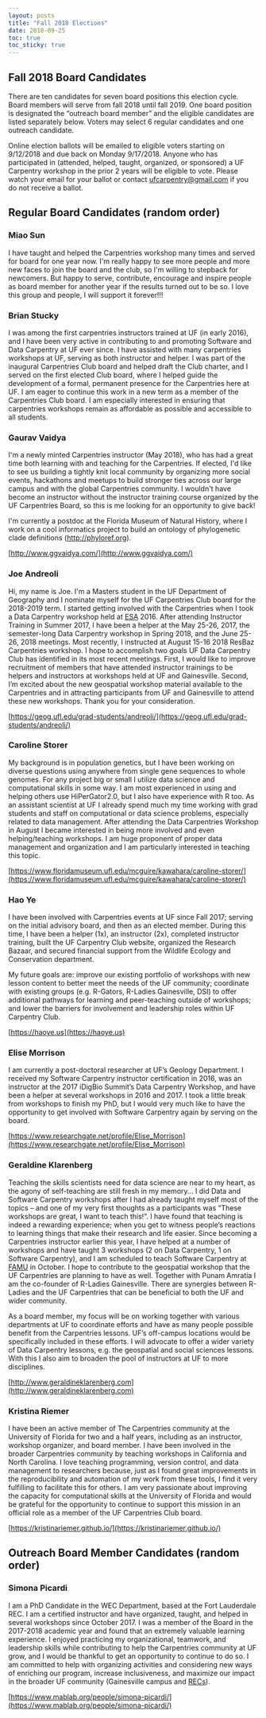 ```yaml
---
layout: posts
title: "Fall 2018 Elections"
date: 2018-09-25
toc: true
toc_sticky: true
---
```

## Fall 2018 Board Candidates

There are ten candidates for seven board positions this election cycle. Board members will serve from fall 2018 until fall 2019. One board position is designated the “outreach board member” and the eligible candidates are listed separately below. Voters may select 6 regular candidates and one outreach candidate.

Online election ballots will be emailed to eligible voters starting on 9/12/2018 and due back on Monday 9/17/2018. Anyone who has participated in (attended, helped, taught, organized, or sponsored) a UF Carpentry workshop in the prior 2 years will be eligible to vote. Please watch your email for your ballot or contact ufcarpentry@gmail.com if you do not receive a ballot.

## Regular Board Candidates (random order)

### Miao Sun

I have taught and helped the Carpentries workshop many times and served for board for one year now. I'm really happy to see more people and more new faces to join the board and the club, so I'm willing to stepback for newcomers. But happy to serve, contribute, encourage and inspire people as board member for another year if the results turned out to be so. I love this group and people, I will support it forever!!!

### Brian Stucky

I was among the first carpentries instructors trained at UF (in early 2016), and I have been very active in contributing to and promoting Software and Data Carpentry at UF ever since.  I have assisted with many carpentries workshops at UF, serving as both instructor and helper.  I was part of the inaugural Carpentries Club board and helped draft the Club charter, and I served on the first elected Club board, where I helped guide the development of a formal, permanent presence for the Carpentries here at UF.  I am eager to continue this work in a new term as a member of the Carpentries Club board.  I am especially interested in ensuring that carpentries workshops remain as affordable as possible and accessible to all students.

### Gaurav Vaidya

I'm a newly minted Carpentries instructor (May 2018), who has had a great time both learning with and teaching for the Carpentries. If elected, I'd like to see us building a tightly knit local community by organizing more social events, hackathons and meetups to build stronger ties across our large campus and with the global Carpentries community. I wouldn't have become an instructor without the instructor training course organized by the UF Carpentries Board, so this is me looking for an opportunity to give back!

I'm currently a postdoc at the Florida Museum of Natural History, where I work on a cool informatics project to build an ontology of phylogenetic clade definitions (http://phyloref.org).

[http://www.ggvaidya.com/](http://www.ggvaidya.com/)

### Joe Andreoli

Hi, my name is Joe. I'm a Masters student in the UF Department of Geography and I nominate myself for the UF Carpentries Club board for the 2018-2019 term. I started getting involved with the Carpentries when I took a Data Carpentry workshop held at [ESA](https://www.esa.org/esa/) 2016. After attending Instructor Training in Summer 2017, I have been a helper at the May 25-26, 2017, the semester-long Data Carpentry workshop in Spring 2018, and the June 25-26, 2018 meetings. Most recently, I instructed at August 15-16 2018 ResBaz Carpentries workshop. I hope to accomplish two goals UF Data Carpentry Club has identified in its most recent meetings. First, I would like to improve recruitment of members that have attended instructor trainings to be helpers and instructors at workshops held at UF and Gainesville. Second, I’m excited about the new geospatial workshop material available to the Carpentries and in attracting participants from UF and Gainesville to attend these new workshops. Thank you for your consideration. 

[https://geog.ufl.edu/grad-students/andreoli/](https://geog.ufl.edu/grad-students/andreoli/)

### Caroline Storer

My background is in population genetics, but I have been working on diverse questions using anywhere from single gene sequences to whole genomes. For any project big or small I utilize data science and computational skills in some way. I am most experienced in using and helping others use HiPerGator2.0, but I also have experience with R too. As an assistant scientist at UF I already spend much my time working with grad students and staff on computational or data science problems, especially related to data management. After attending the Data Carpentries Workshop in August I became interested in being more involved and even helping/teaching workshops.  I am huge proponent of proper data management and organization and I am particularly interested in teaching this topic.

[https://www.floridamuseum.ufl.edu/mcguire/kawahara/caroline-storer/](https://www.floridamuseum.ufl.edu/mcguire/kawahara/caroline-storer/)

### Hao Ye

I have been involved with Carpentries events at UF since Fall 2017; serving on the initial advisory board, and then as an elected member. During this time, I have been a helper (1x), an instructor (2x), completed instructor training, built the UF Carpentry Club website, organized the Research Bazaar, and secured financial support from the Wildlife Ecology and Conservation department.

My future goals are: improve our existing portfolio of workshops with new lesson content to better meet the needs of the UF community; coordinate with existing groups (e.g. R-Gators, R-Ladies Gainesville, DSI) to offer additional pathways for learning and peer-teaching outside of workshops; and lower the barriers for involvement and leadership roles within UF Carpentry Club.

[https://haoye.us](https://haoye.us)

### Elise Morrison

I am currently a post-doctoral researcher at UF’s Geology Department. I received my Software Carpentry instructor certification in 2016, was an instructor at the 2017 iDigBio Summit’s Data Carpentry Workshop, and have been a helper at several workshops in 2016 and 2017. I took a little break from workshops to finish my PhD, but I would very much like to have the opportunity to get involved with Software Carpentry again by serving on the board. 

[https://www.researchgate.net/profile/Elise_Morrison](https://www.researchgate.net/profile/Elise_Morrison)

### Geraldine Klarenberg

Teaching the skills scientists need for data science are near to my heart, as the agony of self-teaching are still fresh in my memory... I did Data and Software Carpentry workshops after I had already taught myself most of the topics – and one of my very first thoughts as a participants was “These workshops are great, I want to teach this!”. I have found that teaching is indeed a rewarding experience; when you get to witness people’s reactions to learning things that make their research and life easier.
Since becoming a Carpentries instructor earlier this year, I have helped at a number of workshops and have taught 3 workshops (2 on Data Carpentry, 1 on Software Carpentry), and I am scheduled to teach Software Carpentry at [FAMU](http://www.famu.edu/) in October. I hope to contribute to the geospatial workshop that the UF Carpentries are planning to have as well. Together with Punam Amratia I am the co-founder of R-Ladies Gainesville. There are synergies between R-Ladies and the UF Carpentries that can be beneficial to both the UF and wider community.

As a board member, my focus will be on working together with various departments at UF to coordinate efforts and have as many people possible benefit from the Carpentries lessons. UF’s off-campus locations would be specifically included in these efforts. I will advocate to offer a wider variety of Data Carpentry lessons, e.g. the geospatial and social sciences lessons. With this I also aim to broaden the pool of instructors at UF to more disciplines.

[http://www.geraldineklarenberg.com](http://www.geraldineklarenberg.com)

### Kristina Riemer

I have been an active member of The Carpentries community at the University of Florida for two and a half years, including as an instructor, workshop organizer, and board member. I have been involved in the broader Carpentries community by teaching workshops in California and North Carolina. I love teaching programming, version control, and data management to researchers because, just as I found great improvements in the reproducibility and automation of my work from these tools, I find it very fulfilling to facilitate this for others. I am very passionate about improving the capacity for computational skills at the University of Florida and would be grateful for the opportunity to continue to support this mission in an official role as a member of the UF Carpentries Club board. 

[https://kristinariemer.github.io/](https://kristinariemer.github.io/)

## Outreach Board Member Candidates (random order)

### Simona Picardi

I am a PhD Candidate in the WEC Department, based at the Fort Lauderdale REC. I am a certified instructor and have organized, taught, and helped in several workshops since October 2017. I was a member of the Board in the 2017-2018 academic year and found that an extremely valuable learning experience. I enjoyed practicing my organizational, teamwork, and leadership skills while contributing to help the Carpentries community at UF grow, and I would be thankful to get an opportunity to continue to do so. I am committed to help with organizing activities and considering new ways of enriching our program, increase inclusiveness, and maximize our impact in the broader UF community (Gainesville campus and [RECs](https://research.ifas.ufl.edu/main-menu-tab/about-us/research-facilities/)). 

[https://www.mablab.org/people/simona-picardi/](https://www.mablab.org/people/simona-picardi/)


<!--
## Fall 2018 Nominations Open

Interested in advancing informatics skills and reproducible science at UF? Join the Carpentry Club board!

The [Carpentries](https://carpentries.org/) is an international organization that teaches foundational coding and data science skills to researchers worldwide. The UF Carpentries Club is dedicated to bringing their inclusive and supportive culture and curricula to the University of Florida, primarily by teaching 2-day workshops in R and Python.

Our board is composed of 7 representatives, who guide the workshop schedule, interface with our supporters, and create opportunities for peer learning at UF and beyond. As a member of the Board, you will be exposed to networking with data science peers from a variety of backgrounds, be involved in the organizational aspects of the largest cross-departmental group doing informatics literacy at UF, and help make the local Carpentries community grow and be successful.

If you would like to become more involved in lesson planning, teaching, community building, and more, please consider self-nominating for a board position.

[Self nomination form](https://docs.google.com/forms/d/e/1FAIpQLSf4Sk0m8NuE28kToUaWdVNYuyQpRGkbz5059qJITQm4hGKthw/viewform?usp=sf_link)

Candidates will self nominate with a short (<300 words) statement that will be publicly posted for voters to review. The criteria for individuals to stand for election to the board are:
1. Is a member of the “UF community”, broadly defined.
1. Has participated in a Carpentry event in any capacity (learner, helper, instructor, organizer, host, or funder) at UF or elsewhere in the past 2 years.

In addition, one board member is designated the “outreach board member”. The criteria for for individuals to stand for election to outreach board member are:
1. Must not be located on the main Gainesville campus of UF.
1. Is not required to be a member of the UF community.
1. Is not required to have instructed, organized, or financially supported a Carpentry workshop.
1. Prior experience with or knowledge of the Carpentries is preferred.
-->
